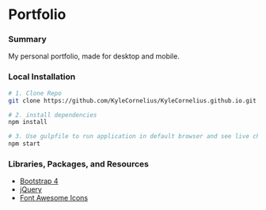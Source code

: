 # Portfolio

### Summary
My personal portfolio, made for desktop and mobile.

### Local Installation


```bash
# 1. Clone Repo
git clone https://github.com/KyleCornelius/KyleCornelius.github.io.git

# 2. install dependencies
npm install

# 3. Use gulpfile to run application in default browser and see live changes
npm start
```

### Libraries, Packages, and Resources
- [Bootstrap 4](https://getbootstrap.com/)
- [jQuery](https://jquery.com/)
- [Font Awesome Icons](https://fontawesome.com/icons)